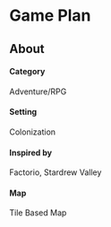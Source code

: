 # Game Plan


## About

#### Category

Adventure/RPG

#### Setting

Colonization

#### Inspired by

Factorio, Stardrew Valley

#### Map

Tile Based Map

